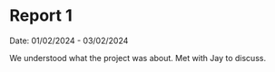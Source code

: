 # Report 1

Date: 01/02/2024 - 03/02/2024

We understood what the project was about. Met with Jay to discuss.